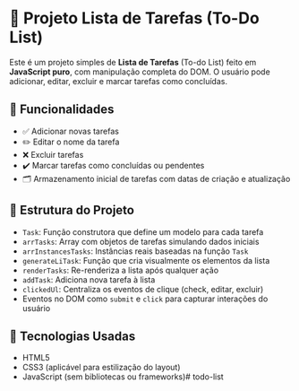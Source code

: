 # 📝 Projeto Lista de Tarefas (To-Do List)

Este é um projeto simples de **Lista de Tarefas** (To-do List) feito em **JavaScript puro**, com manipulação completa do DOM. 
O usuário pode adicionar, editar, excluir e marcar tarefas como concluídas.

## 🚀 Funcionalidades

- ✅ Adicionar novas tarefas
- ✏️ Editar o nome da tarefa
- ❌ Excluir tarefas
- ✔️ Marcar tarefas como concluídas ou pendentes
- 🗂 Armazenamento inicial de tarefas com datas de criação e atualização

## 📁 Estrutura do Projeto

- `Task`: Função construtora que define um modelo para cada tarefa
- `arrTasks`: Array com objetos de tarefas simulando dados iniciais
- `arrInstancesTasks`: Instâncias reais baseadas na função `Task`
- `generateLiTask`: Função que cria visualmente os elementos da lista
- `renderTasks`: Re-renderiza a lista após qualquer ação
- `addTask`: Adiciona nova tarefa à lista
- `clickedUl`: Centraliza os eventos de clique (check, editar, excluir)
- Eventos no DOM como `submit` e `click` para capturar interações do usuário

## 🧠 Tecnologias Usadas

- HTML5
- CSS3 (aplicável para estilização do layout)
- JavaScript (sem bibliotecas ou frameworks)#   t o d o - l i s t  
 